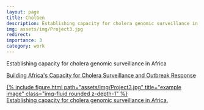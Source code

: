 ```yaml
---
layout: page
title: CholGen
description: Establishing capacity for cholera genomic surveillance in Africa 
img: assets/img/Project3.jpg
redirect: 
importance: 3
category: work
---
```


Establishing capacity for cholera genomic surveillance in Africa

<a href="https://bit.ly/3ZzVJWX">Building Africa's Capacity for Cholera Surveillance and Outbreak Response

<div class="row">
    <div class="col-sm mt-3 mt-md-0">
        {% include figure.html path="assets/img/Project3.jpg" title="example image" class="img-fluid rounded z-depth-1" %}
    </div>
</div>
<div class="caption">
     Establishing capacity for cholera genomic surveillance in Africa.
</div>

